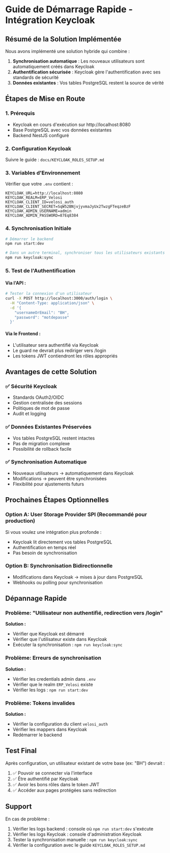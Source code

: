 # Guide de Démarrage Rapide - Intégration Keycloak

## Résumé de la Solution Implémentée

Nous avons implémenté une solution hybride qui combine :
1. **Synchronisation automatique** : Les nouveaux utilisateurs sont automatiquement créés dans Keycloak
2. **Authentification sécurisée** : Keycloak gère l'authentification avec ses standards de sécurité
3. **Données existantes** : Vos tables PostgreSQL restent la source de vérité

## Étapes de Mise en Route

### 1. Prérequis
- Keycloak en cours d'exécution sur http://localhost:8080
- Base PostgreSQL avec vos données existantes
- Backend NestJS configuré

### 2. Configuration Keycloak
Suivre le guide : `docs/KEYCLOAK_ROLES_SETUP.md`

### 3. Variables d'Environnement
Vérifier que votre `.env` contient :
```env
KEYCLOAK_URL=http://localhost:8080
KEYCLOAK_REALM=ERP_Velosi
KEYCLOAK_CLIENT_ID=velosi_auth
KEYCLOAK_CLIENT_SECRET=SqW52BNjvjyvmaJyUx2TwzgFTeqzeBzF
KEYCLOAK_ADMIN_USERNAME=admin
KEYCLOAK_ADMIN_PASSWORD=87Eq8384
```

### 4. Synchronisation Initiale
```bash
# Démarrer le backend
npm run start:dev

# Dans un autre terminal, synchroniser tous les utilisateurs existants
npm run keycloak:sync
```

### 5. Test de l'Authentification

#### Via l'API :
```bash
# Tester la connexion d'un utilisateur
curl -X POST http://localhost:3000/auth/login \
  -H "Content-Type: application/json" \
  -d '{
    "usernameOrEmail": "BH",
    "password": "motdepasse"
  }'
```

#### Via le Frontend :
- L'utilisateur sera authentifié via Keycloak
- Le guard ne devrait plus rediriger vers /login
- Les tokens JWT contiendront les rôles appropriés

## Avantages de cette Solution

### ✅ Sécurité Keycloak
- Standards OAuth2/OIDC
- Gestion centralisée des sessions
- Politiques de mot de passe
- Audit et logging

### ✅ Données Existantes Préservées
- Vos tables PostgreSQL restent intactes
- Pas de migration complexe
- Possibilité de rollback facile

### ✅ Synchronisation Automatique
- Nouveaux utilisateurs → automatiquement dans Keycloak
- Modifications → peuvent être synchronisées
- Flexibilité pour ajustements futurs

## Prochaines Étapes Optionnelles

### Option A: User Storage Provider SPI (Recommandé pour production)
Si vous voulez une intégration plus profonde :
- Keycloak lit directement vos tables PostgreSQL
- Authentification en temps réel
- Pas besoin de synchronisation

### Option B: Synchronisation Bidirectionnelle
- Modifications dans Keycloak → mises à jour dans PostgreSQL
- Webhooks ou polling pour synchronisation

## Dépannage Rapide

### Problème: "Utilisateur non authentifié, redirection vers /login"
**Solution :** 
- Vérifier que Keycloak est démarré
- Vérifier que l'utilisateur existe dans Keycloak
- Exécuter la synchronisation : `npm run keycloak:sync`

### Problème: Erreurs de synchronisation
**Solution :**
- Vérifier les credentials admin dans `.env`
- Vérifier que le realm `ERP_Velosi` existe
- Vérifier les logs : `npm run start:dev`

### Problème: Tokens invalides
**Solution :**
- Vérifier la configuration du client `velosi_auth`
- Vérifier les mappers dans Keycloak
- Redémarrer le backend

## Test Final

Après configuration, un utilisateur existant de votre base (ex: "BH") devrait :
1. ✅ Pouvoir se connecter via l'interface
2. ✅ Être authentifié par Keycloak
3. ✅ Avoir les bons rôles dans le token JWT
4. ✅ Accéder aux pages protégées sans redirection

## Support

En cas de problème :
1. Vérifier les logs backend : console où `npm run start:dev` s'exécute
2. Vérifier les logs Keycloak : console d'administration Keycloak
3. Tester la synchronisation manuelle : `npm run keycloak:sync`
4. Vérifier la configuration avec le guide `KEYCLOAK_ROLES_SETUP.md`

